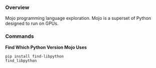 ### Overview

Mojo programming language exploration.  Mojo is a superset of Python designed to run on GPUs.

### Commands

**Find Which Python Version Mojo Uses**

```bash
pip install find-libpython
find_libpython
```